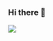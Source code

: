 ### Hi there 👋
<img margin="auto" src ="https://github-readme-stats.vercel.app/api/top-langs/?username=LaurentiuALI&hide=makefile,cmake&layout=compact&theme=bear"/>
